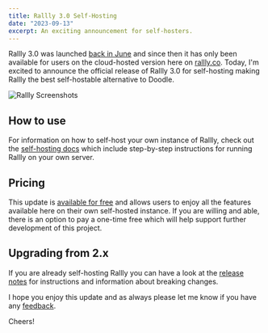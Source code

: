 ```yaml
---
title: Rallly 3.0 Self-Hosting
date: "2023-09-13"
excerpt: An exciting announcement for self-hosters.
---
```


Rallly 3.0 was launched [back in June](/blog/rallly-3-0) and since then it has only been available for users on the cloud-hosted version here on [rallly.co](/). Today, I'm excited to announce the official release of Rallly 3.0 for self-hosting making Rallly the best self-hostable alternative to Doodle.

![Rallly Screenshots](/static/images/splash.png)

## How to use

For information on how to self-host your own instance of Rallly, check out the [self-hosting docs](https://support.rallly.co/self-hosting) which include step-by-step instructions for running Rallly on your own server.

## Pricing

This update is [available for free](https://support.rallly.co/self-hosting/pricing) and allows users to enjoy all the features available here on their own self-hosted instance. If you are willing and able, there is an option to pay a one-time free which will help support further development of this project.

## Upgrading from 2.x

If you are already self-hosting Rallly you can have a look at the [release notes](https://github.com/lukevella/rallly/releases/tag/v3.0.0) for instructions and information about breaking changes.

I hope you enjoy this update and as always please let me know if you have any [feedback](mailto:feedback@rallly.co).

Cheers!
